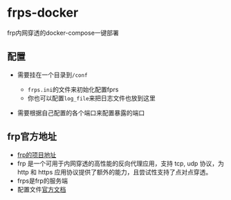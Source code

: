 # frps-docker
frp内网穿透的docker-compose一键部署

## 配置

* 需要挂在一个目录到`/conf`
    * `frps.ini`的文件来初始化配置fprs
    * 你也可以配置`log_file`来把日志文件也放到这里

* 需要根据自己配置的各个端口来配置暴露的端口

## frp官方地址
* [frp的项目地址](https://github.com/fatedier/frp)
* frp 是一个可用于内网穿透的高性能的反向代理应用，支持 tcp, udp 协议，为 http 和 https 应用协议提供了额外的能力，且尝试性支持了点对点穿透。
* frps是frp的服务端
* 配置文件[官方文档](https://gofrp.org/docs/)